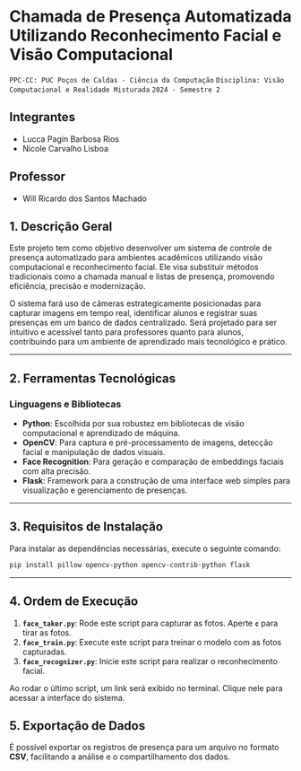 # Chamada de Presença Automatizada Utilizando Reconhecimento Facial e Visão Computacional

`PPC-CC: PUC Poços de Caldas - Ciência da Computação`
`Disciplina: Visão Computacional e Realidade Misturada`
`2024 - Semestre 2`

## Integrantes

- Lucca Pagin Barbosa Rios
- Nicole Carvalho Lisboa

## Professor

- Will Ricardo dos Santos Machado

## **1. Descrição Geral**
Este projeto tem como objetivo desenvolver um sistema de controle de presença automatizado para ambientes acadêmicos utilizando visão computacional e reconhecimento facial. Ele visa substituir métodos tradicionais como a chamada manual e listas de presença, promovendo eficiência, precisão e modernização.

O sistema fará uso de câmeras estrategicamente posicionadas para capturar imagens em tempo real, identificar alunos e registrar suas presenças em um banco de dados centralizado. Será projetado para ser intuitivo e acessível tanto para professores quanto para alunos, contribuindo para um ambiente de aprendizado mais tecnológico e prático.

---

## **2. Ferramentas Tecnológicas**

### **Linguagens e Bibliotecas**
- **Python**: Escolhida por sua robustez em bibliotecas de visão computacional e aprendizado de máquina.
- **OpenCV**: Para captura e pré-processamento de imagens, detecção facial e manipulação de dados visuais.
- **Face Recognition**: Para geração e comparação de embeddings faciais com alta precisão.
- **Flask**: Framework para a construção de uma interface web simples para visualização e gerenciamento de presenças.

---

## **3. Requisitos de Instalação**
Para instalar as dependências necessárias, execute o seguinte comando:

```bash
pip install pillow opencv-python opencv-contrib-python flask
```

---

## **4. Ordem de Execução**
1. **`face_taker.py`**: Rode este script para capturar as fotos. Aperte **`c`** para tirar as fotos.
2. **`face_train.py`**: Execute este script para treinar o modelo com as fotos capturadas.
3. **`face_recognizer.py`**: Inicie este script para realizar o reconhecimento facial.

Ao rodar o último script, um link será exibido no terminal. Clique nele para acessar a interface do sistema.


## **5. Exportação de Dados**
É possível exportar os registros de presença para um arquivo no formato **CSV**, facilitando a análise e o compartilhamento dos dados.
